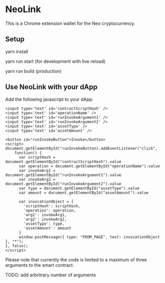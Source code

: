 # NeoLink

This is a Chrome extension wallet for the Neo cryptocurrency.



## Setup

yarn install

yarn run start (for development with live reload)

yarn run build (production)


## Use NeoLink with your dApp

Add the following javascript to your dApp:


```
<input type='text' id='contractScriptHash' />
<input type='text' id='operationName' />
<input type='text' id='runInvokeArgument1' />
<input type='text' id='runInvokeArgument2' />
<input type='text' id='assetType' />
<input type='text' id='assetAmount' />

<button id="runInvokeButton">Invoke</button>
<script>
document.getElementById("runInvokeButton).addEventListener("click",
    function() {
      var scriptHash = document.getElementById("contractScriptHash").value
      var operation = document.getElementById("operationName").value
      var invokeArg1 = document.getElementById("runInvokeArgument1").value
      var invokeArg2 = document.getElementById("runInvokeArgument2").value
      var type = document.getElementById("assetType").value
      var amount = document.getElementById("assetAmount").value

      var invocationObject = {
        'scriptHash': scriptHash,
        'operation': operation,
        'arg1': invokeArg1,
        'arg2': invokeArg2,
        'assetType': type,
        'assetAmount': amount
      }
      window.postMessage({ type: "FROM_PAGE", text: invocationObject }, "*");
}, false);
</script>
```


Please note that currently the code is limited to a maximum of three arguments to the smart contract.

TODO: add arbritrary number of arguments
